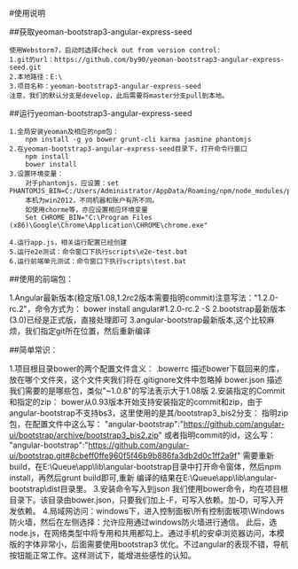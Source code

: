#使用说明

##获取yeoman-bootstrap3-angular-express-seed

    使用Webstorm7，启动时选择check out from version control:
    1.git的url：https://github.com/by90/yeoman-bootstrap3-angular-express-seed.git
    2.本地路径：E:\
    3.项目名称：yeoman-bootstrap3-angular-express-seed
    注意，我们的默认分支是develop，此后需要将master分支pull到本地。

##运行yeoman-bootstrap3-angular-express-seed

    1.全局安装yeoman及相应的npm包：
        npm install -g yo bower grunt-cli karma jasmine phantomjs
    2.在yeoman-bootstrap3-angular-express-seed目录下，打开命令行窗口
        npm install
        bower install
    3.设置环境变量：
        对于phantomjs，应设置：set PHANTOMJS_BIN=C:/Users/Administrator/AppData/Roaming/npm/node_modules/phantomjs/lib/phantom/phantomjs.exe
        本机为win2012，不同机器和账户有所不同。
        如使用chorme等，亦应设置相应环境变量
        Set CHROME_BIN="C:\Program Files (x86)\Google\Chrome\Application\CHROME\chrome.exe"

    4.运行app.js，相关运行配置已经创建
    5.运行e2e测试：命令窗口下执行scripts\e2e-test.bat
    6.运行前端单元测试：命令窗口下执行scripts\test.bat

##使用的前端包：

1.Angular最新版本(稳定版1.08,1.2rc2版本需要指明commit)注意写法："1.2.0-rc.2"，命令方式为：
  bower install angular#1.2.0-rc.2 -S
2.bootstrap最新版本(3.0)已经是正式版，直接处理即可
3.angular-bootstrap最新版本,这个比较麻烦，我们指定git所在位置，然后重新编译

##简单常识：

1.项目根目录bower的两个配置文件含义：
    .bowerrc  描述bower下载回来的库，放在哪个文件夹，这个文件夹我们将在.gitignore文件中忽略掉
     bower.json  描述我们需要的是哪些包，类似"~1.0.8"的写法表示大于1.08版
2.安装指定的Commit和指定的zip：
    bower从0.93版本开始支持安装指定的commit和zip，由于angular-bootstrap不支持bs3，这里使用的是其/bootstrap3_bis2分支：
    指明zip包，在配置文件中这么写：
    "angular-bootstrap":"https://github.com/angular-ui/bootstrap/archive/bootstrap3_bis2.zip"
    或者指明commit的id，这么写：
    "angular-bootstrap":"https://github.com/angular-ui/bootstrap.git#8cbeff0ffe960f5f46b9b886fa3db2d0c1ff2a9f"
    需要重新build，在E:\Queue\app\lib\angular-bootstrap目录中打开命令窗体，然后npm install，再然后grunt build即可,重新
    编译的结果在E:\Queue\app\lib\angular-bootstrap\dist目录里。
3.安装命令写入到json
    我们使用bower命令，均在项目根目录下。该目录由bower.json，只要我们加上-F，可写入依赖。加-D，可写入开发依赖。
4.局域网访问：windows下，进入控制面板\所有控制面板项\Windows 防火墙，然后在左侧选择：允许应用通过windows防火墙进行通信。
    此后，选node.js，在网络类型中将专用和共用都勾上。通过手机的安卓浏览器访问，本模版的字体非常小，后面需要使用bootstrap3
    优化。不过angular的表现不错，导航按钮能正常工作。这样测试下，能增进些感性的认知。

